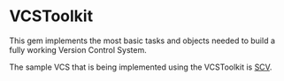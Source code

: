 VCSToolkit
==========

This gem implements the most basic tasks and objects needed
to build a fully working Version Control System.

The sample VCS that is being implemented using the VCSToolkit
is [SCV](https://github.com/stormbreakerbg/scv).